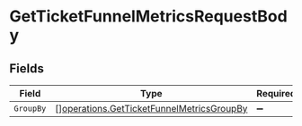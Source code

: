 # GetTicketFunnelMetricsRequestBody


## Fields

| Field                                                                                                  | Type                                                                                                   | Required                                                                                               | Description                                                                                            |
| ------------------------------------------------------------------------------------------------------ | ------------------------------------------------------------------------------------------------------ | ------------------------------------------------------------------------------------------------------ | ------------------------------------------------------------------------------------------------------ |
| `GroupBy`                                                                                              | [][operations.GetTicketFunnelMetricsGroupBy](../../models/operations/getticketfunnelmetricsgroupby.md) | :heavy_minus_sign:                                                                                     | N/A                                                                                                    |